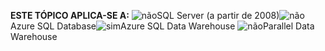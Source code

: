 <Token>**ESTE TÓPICO APLICA-SE A:** ![não](media/no.png)SQL Server (a partir de 2008)![não](media/no.png)Azure SQL Database![sim](media/yes.png)Azure SQL Data Warehouse ![não](media/no.png)Parallel Data Warehouse </Token>

